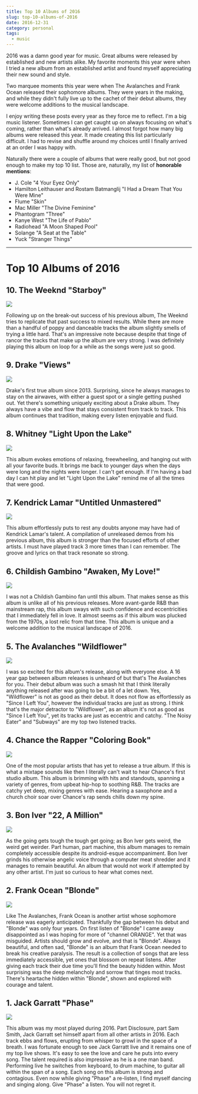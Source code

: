 ```yaml
---
title: Top 10 Albums of 2016
slug: top-10-albums-of-2016
date: 2016-12-31
category: personal
tags:
  - music
---
```


2016 was a damn good year for music. Great albums were released by established and new artists alike. My favorite moments this year were when I tried a new album from an established artist and found myself appreciating their new sound and style.

Two marquee moments this year were when The Avalanches and Frank Ocean released their sophomore albums. They were years in the making, and while they didn't fully live up to the cachet of their debut albums, they were welcome additions to the musical landscape.

I enjoy writing these posts every year as they force me to reflect. I'm a big music listener. Sometimes I can get caught up on always focusing on what's coming, rather than what's already arrived. I almost forgot how many big albums were released this year. It made creating this list particularly difficult. I had to revise and shuffle around my choices until I finally arrived at an order I was happy with.

Naturally there were a couple of albums that were really good, but not good enough to make my top 10 list. Those are, naturally, my list of **honorable mentions**:

- J. Cole "4 Your Eyez Only"
- Hamilton Leithauser and Rostam Batmanglij "I Had a Dream That You Were Mine"
- Flume "Skin"
- Mac Miller "The Divine Feminine"
- Phantogram "Three"
- Kanye West "The Life of Pablo"
- Radiohead "A Moon Shaped Pool"
- Solange "A Seat at the Table"
- Yuck "Stranger Things"

---

# Top 10 Albums of 2016

## 10. The Weeknd "Starboy"

![](/images/posts/2016/12/top10albumsfrom2016/The_Weeknd_-_Starboy.png)

Following up on the break-out success of his previous album, The Weeknd tries to replicate that past success to mixed results. While there are more than a handful of poppy and danceable tracks the album slightly smells of trying a little hard. That's an impressive note because despite that tinge of rancor the tracks that make up the album are very strong. I was definitely playing this album on loop for a while as the songs were just so good.

## 9. Drake "Views"

![](/images/posts/2016/12/top10albumsfrom2016/Drake_-_Views.jpg)

Drake's first true album since 2013. Surprising, since he always manages to stay on the airwaves, with either a guest spot or a single getting pushed out. Yet there's something uniquely exciting about a Drake album. They always have a vibe and flow that stays consistent from track to track. This album continues that tradition, making every listen enjoyable and fluid.

## 8. Whitney "Light Upon the Lake"

![](/images/posts/2016/12/top10albumsfrom2016/Whitney_-_Light_Upon_the_Lake.jpg)

This album evokes emotions of relaxing, freewheeling, and hanging out with all your favorite buds. It brings me back to younger days when the days were long and the nights were longer. I can't get enough. If I'm having a bad day I can hit play and let "Light Upon the Lake" remind me of all the times that were good.

## 7. Kendrick Lamar "Untitled Unmastered"

![](/images/posts/2016/12/top10albumsfrom2016/Kendrick_Lamar_-_Untitled_Unmastered.jpeg)

This album effortlessly puts to rest any doubts anyone may have had of Kendrick Lamar's talent. A compilation of unreleased demos from his previous album, this album is stronger than the focused efforts of other artists. I must have played track 3 more times than I can remember. The groove and lyrics on that track resonate so strong.

## 6. Childish Gambino "Awaken, My Love!"

![](/images/posts/2016/12/top10albumsfrom2016/Childish_Gambino_-_Awaken_My_Love.jpg)

I was not a Childish Gambino fan until this album. That makes sense as this album is unlike all of his previous releases. More avant-garde R&B than mainstream rap, this album sways with such confidence and eccentricities that I immediately fell in love. It almost seems as if this album was plucked from the 1970s, a lost relic from that time. This album is unique and a welcome addition to the musical landscape of 2016.

## 5. The Avalanches "Wildflower"

![](/images/posts/2016/12/top10albumsfrom2016/The_Avalanches_-_Wildflower.jpg)

I was so excited for this album's release, along with everyone else. A 16 year gap between album releases is unheard of but that's The Avalanches for you. Their debut album was such a smash hit that I think literally anything released after was going to be a bit of a let down. Yes, "Wildflower" is not as good as their debut. It does not flow as effortlessly as "Since I Left You", however the individual tracks are just as strong. I think that's the major detractor to "Wildflower", as an album it's not as good as "Since I Left You", yet its tracks are just as eccentric and catchy. "The Noisy Eater" and "Subways" are my top two listened tracks.

## 4. Chance the Rapper "Coloring Book"

![](/images/posts/2016/12/top10albumsfrom2016/Chance_the_Rapper_-_Coloring_Book.jpg)

One of the most popular artists that has yet to release a true album. If this is what a mixtape sounds like then I literally can't wait to hear Chance's first studio album. This album is brimming with hits and standouts, spanning a variety of genres, from upbeat hip-hop to soothing R&B. The tracks are catchy yet deep, mixing genres with ease. Hearing a saxophone and a church choir soar over Chance's rap sends chills down my spine.

## 3. Bon Iver "22, A Million"

![](/images/posts/2016/12/top10albumsfrom2016/Bon_Iver_-_22_A_Million.jpg)

As the going gets tough the tough get going; as Bon Iver gets weird, the weird get weirder. Part human, part machine, this album manages to remain completely accessible despite its android-esque accompaniment. Bon Iver grinds his otherwise angelic voice through a computer meat shredder and it manages to remain beautiful. An album that would not work if attempted by any other artist. I'm just so curious to hear what comes next.

## 2. Frank Ocean "Blonde"

![](/images/posts/2016/12/top10albumsfrom2016/Frank_Ocean_-_Blonde.jpg)

Like The Avalanches, Frank Ocean is another artist whose sophomore release was eagerly anticipated. Thankfully the gap between his debut and "Blonde" was only four years. On first listen of "Blonde" I came away disappointed as I was hoping for more of "channel ORANGE". Yet that was misguided. Artists should grow and evolve, and that is "Blonde". Always beautiful, and often sad, "Blonde" is an album that Frank Ocean needed to break his creative paralysis. The result is a collection of songs that are less immediately accessible, yet ones that blossom on repeat listens. After giving each track their due time you'll find the beauty hidden within. Most surprising was the deep melancholy and sorrow that tinges most tracks. There's heartache hidden within "Blonde", shown and explored with courage and talent.

## 1. Jack Garratt "Phase"

![](/images/posts/2016/12/top10albumsfrom2016/Jack_Garratt_-_Phase.jpeg)

This album was my most played during 2016. Part Disclosure, part Sam Smith, Jack Garratt set himself apart from all other artists in 2016. Each track ebbs and flows, erupting from whisper to growl in the space of a breath. I was fortunate enough to see Jack Garratt live and it remains one of my top live shows. It's easy to see the love and care he puts into every song. The talent required is also impressive as he is a one man band. Performing live he switches from keyboard, to drum machine, to guitar all within the span of a song. Each song on this album is strong and contagious. Even now while giving "Phase" a re-listen, I find myself dancing and singing along. Give "Phase" a listen. You will not regret it.

